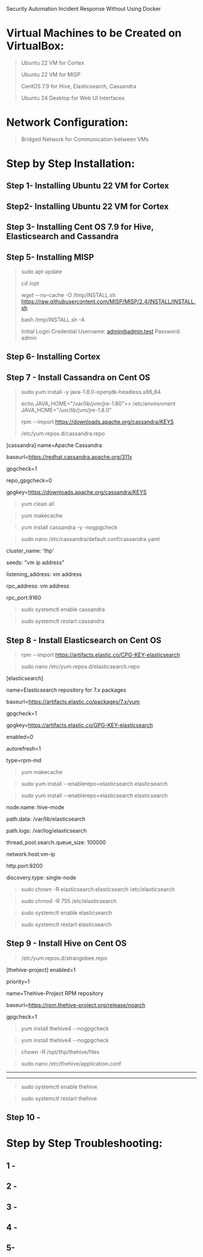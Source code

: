 Security Automation Incident Response Without Using Docker


# Virtual Machines to be Created on VirtualBox:
> Ubuntu 22 VM for Cortex
>
> Ubuntu 22 VM for MISP
>
> CentOS 7.9 for Hive, Elasticsearch, Cassandra
>
> Ubuntu 24 Desktop for Web UI Interfaces

# Network Configuration:
> Bridged Network for Communication between VMs

# Step by Step Installation:
>
>
## Step 1- Installing Ubuntu 22 VM for Cortex 



## Step2- Installing Ubuntu 22 VM for Cortex




## Step 3- Installing Cent OS 7.9 for Hive, Elasticsearch and Cassandra


    
   
    







## Step 5- Installing MISP
>sudo apt update
>
>cd /opt
>
>wget --no-cache -O /tmp/INSTALL.sh https://raw.githubusercontent.com/MISP/MISP/2.4/INSTALL/INSTALL.sh
>
>bash /tmp/INSTALL.sh -A
>
>Initial Login Credential
>Username:  admin@admin.test 
>Password: admin



    
   








## Step 6- Installing Cortex



## Step 7 - Install Cassandra on Cent OS
>sudo yum install -y java-1.8.0-openjdk-headless.x86_64
>
>echo JAVA_HOME="/var/lib/jvm/jre-1.80">> /etc/environment JAVA_HOME="/usr/lib/jvm/jre-1.8.0"
>
>rpm --import https://downloads.apache.org/cassandra/KEYS
>
>/etc/yum.repos.d/cassandra.repo

[cassandra]
name=Apache Cassandra

baseurl=https://redhat.cassandra.apache.org/311x

gpgcheck=1

repo_gpgcheck=0

gpgkey=https://downloads.apache.org/cassandra/KEYS

>yum clean all

>yum makecache

>yum install cassandra -y -nogpgcheck

>sudo nano /etc/cassandra/default.conf/cassandra.yaml

cluster_name: 'thp'

seeds: "vm ip address"

listening_address: vm address

rpc_address: vm address

rpc_port:9160

> sudo systemctl enable cassandra

>  sudo systemctl restart cassandra

## Step 8 - Install Elasticsearch on Cent OS
> rpm --import https://artifacts.elastic.co/CPG-KEY-elasticsearch

> sudo nano /etc/yum.repos.d/elasticsearch.repo

[elasticsearch]

name=Elasticsearch repository for 7.x packages

baseurl=https://artifacts.elastic.co/packages/7.x/yum

gpgcheck=1

gpgkey=https://artifacts.elastic.co/GPG-KEY-elasticsearch

enabled=0

autorefresh=1

type=rpm-md

> yum makecache

> sudo yum install --enablerepo=elasticsearch elasticsearch

> sudo yum install --enablerepo=elasticsearch elasticsearch

 node.name: hive-mode
 
 path.data: /var/lib/elasticsearch
 
 path.logs: /var/log/elasticsearch
 
 thread_pool.search.queue_size: 100000
 
 network.host:vm-ip
 
 http.port:9200
 
 discovery.type: single-node

 >sudo chown -R elasticsearch:elasticsearch /etc/elasticsearch

>sudo chmod -R 755 /etc/elasticsearch

>sudo systemctl enable elasticsearch

>sudo systemctl restart elasticsearch

## Step 9 - Install Hive on Cent OS
>/etc/yum.repos.d/strangebee.repo

[thehive-project]
enabled=1

priority=1

name=Thehive-Project RPM repository

baseurl=https://rpm.thehive-project.org/release/noarch

gpgcheck=1

>yum install thehive4 --nogpgcheck

>yum install thehive4 --nogpgcheck

>chown -R /opt/thp/thehive/files

>sudo nano /etc/thehive/application.conf

-----------------------------
---------------------------------

>sudo systemctl enable thehive

>sudo systemctl restart thehive


## Step 10 - 

  
  
    
  
    
   
 




# Step by Step Troubleshooting:

## 1 - 
## 2 - 


## 3 - 


## 4 - 

## 5- 












